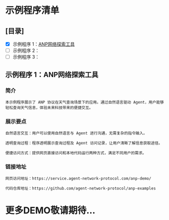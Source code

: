 # 示例程序清单
## [目录]

  - [X] 示例程序 1：[ANP网络探索工具](#demo1)
  - [ ] 示例程序 2：
  - [ ] 示例程序 3：

<a name = "demo1"></a>
## 示例程序 1：ANP网络探索工具
### 简介

    本示例程序展示了 ANP 协议在天气查询场景下的应用。通过自然语言驱动 Agent，用户能够轻松查询天气信息，体验未来科技带来的便捷交互。

### 展示要点

    自然语言交互‌：用户可以使用自然语言与 Agent 进行沟通，无需复杂的指令输入。
  
    透明查询过程‌：程序透明展示查询过程及 Agent 访问记录，让用户清晰了解信息获取途径。
  
    便捷访问方式‌：提供网页直接访问和本地代码运行两种方式，满足不同用户的需求。

### 链接地址

    网页访问地址‌：https://service.agent-network-protocol.com/anp-demo/

    代码仓库地址‌：https://github.com/agent-network-protocol/anp-examples

# 更多DEMO敬请期待...

